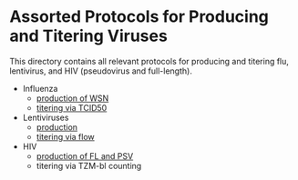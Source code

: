 # Assorted Protocols for Producing and Titering Viruses 

This directory contains all relevant protocols for producing and titering flu, lentivirus, and HIV (pseudovirus and full-length).

- Influenza
  - [production of WSN](produce_flu_WSN.md) 
  - [titering via TCID50](TCID50.md)
- Lentiviruses
  - [production](produce_lentivirus.md)
  - [titering via flow](titer_lentivirus.md)
- HIV
  - [production of FL and PSV](produce_HIV.md)
  - titering via TZM-bl counting
